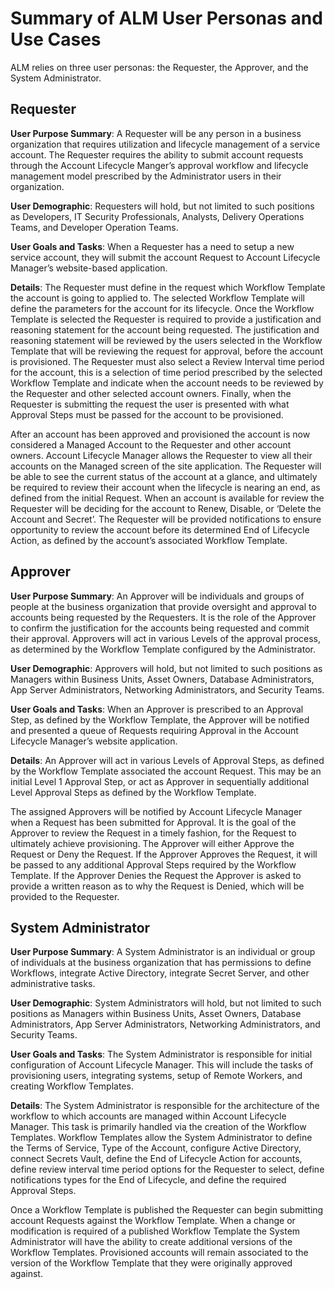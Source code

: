 ﻿[title]: # (Summary of ALM User Personas and Use Cases)
[tags]: # (Account Lifecycle Manager,ALM,)
[priority]: # (8100)

# Summary of ALM User Personas and Use Cases 

ALM relies on three user personas: the Requester, the Approver, and the System Administrator.  

## Requester 

**User Purpose Summary**: A Requester will be any person in a business organization that requires utilization and lifecycle management of a service account. The Requester requires the ability to submit account requests through the Account Lifecycle Manger’s approval workflow and lifecycle management model prescribed by the Administrator users in their organization. 

**User Demographic**: Requesters will hold, but not limited to such positions as Developers, IT Security Professionals, Analysts, Delivery Operations Teams, and Developer Operation Teams. 

**User Goals and Tasks**: When a Requester has a need to setup a new service account, they will submit the account Request to Account Lifecycle Manager’s website-based application. 

**Details**: The Requester must define in the request which Workflow Template the account is going to applied to. The selected Workflow Template will define the parameters for the account for its lifecycle. Once the Workflow Template is selected the Requester is required to provide a justification and reasoning statement for the account being requested. The justification and reasoning statement will be reviewed by the users selected in the Workflow Template that will be reviewing the request for approval, before the account is provisioned. The Requester must also select a Review Interval time period for the account, this is a selection of time period prescribed by the selected Workflow Template and indicate when the account needs to be reviewed by the Requester and other selected account owners. Finally, when the Requester is submitting the request the user is presented with what Approval Steps must be passed for the account to be provisioned. 

After an account has been approved and provisioned the account is now considered a Managed Account to the Requester and other account owners. Account Lifecycle Manager allows the Requester to view all their accounts on the Managed screen of the site application. The Requester will be able to see the current status of the account at a glance, and ultimately be required to review their account when the lifecycle is nearing an end, as defined from the initial Request. When an account is available for review the Requester will be deciding for the account to Renew, Disable, or ‘Delete the Account and Secret’. The Requester will be provided notifications to ensure opportunity to review the account before its determined End of Lifecycle Action, as defined by the account’s associated Workflow Template. 

## Approver 

**User Purpose Summary**: An Approver will be individuals and groups of people at the business organization that provide oversight and approval to accounts being requested by the Requesters. It is the role of the Approver to confirm the justification for the accounts being requested and commit their approval. Approvers will act in various Levels of the approval process, as determined by the Workflow Template configured by the Administrator. 

**User Demographic**: Approvers will hold, but not limited to such positions as Managers within Business Units, Asset Owners, Database Administrators, App Server Administrators, Networking Administrators, and Security Teams. 

**User Goals and Tasks**: When an Approver is prescribed to an Approval Step, as defined by the Workflow Template, the Approver will be notified and presented a queue of Requests requiring Approval in the Account Lifecycle Manager’s website application. 

**Details**: An Approver will act in various Levels of Approval Steps, as defined by the Workflow Template associated the account Request. This may be an initial Level 1 Approval Step, or act as Approver in sequentially additional Level Approval Steps as defined by the Workflow Template. 

The assigned Approvers will be notified by Account Lifecycle Manager when a Request has been submitted for Approval. It is the goal of the Approver to review the Request in a timely fashion, for the Request to ultimately achieve provisioning. The Approver will either Approve the Request or Deny the Request. If the Approver Approves the Request, it will be passed to any additional Approval Steps required by the Workflow Template. If the Approver Denies the Request the Approver is asked to provide a written reason as to why the Request is Denied, which will be provided to the Requester. 

## System Administrator 

**User Purpose Summary**: A System Administrator is an individual or group of individuals at the business organization that has permissions to define Workflows, integrate Active Directory, integrate Secret Server, and other administrative tasks. 

**User Demographic**: System Administrators will hold, but not limited to such positions as Managers within Business Units, Asset Owners, Database Administrators, App Server Administrators, Networking Administrators, and Security Teams. 

**User Goals and Tasks**: The System Administrator is responsible for initial configuration of Account Lifecycle Manager. This will include the tasks of provisioning users, integrating systems, setup of Remote Workers, and creating Workflow Templates. 

**Details**: The System Administrator is responsible for the architecture of the workflow to which accounts are managed within Account Lifecycle Manager. This task is primarily handled via the creation of the Workflow Templates. Workflow Templates allow the System Administrator to define the Terms of Service, Type of the Account, configure Active Directory, connect Secrets Vault, define the End of Lifecycle Action for accounts, define review interval time period options for the Requester to select, define notifications types for the End of Lifecycle, and define the required Approval Steps. 

Once a Workflow Template is published the Requester can begin submitting account Requests against the Workflow Template. When a change or modification is required of a published Workflow Template the System Administrator will have the ability to create additional versions of the Workflow Templates. Provisioned accounts will remain associated to the version of the Workflow Template that they were originally approved against. 
